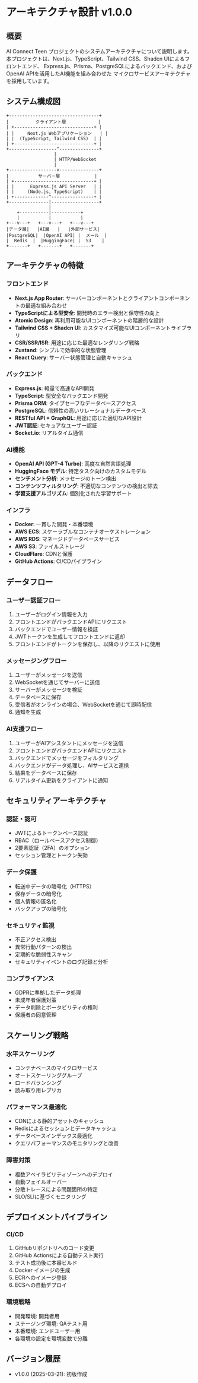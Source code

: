 # アーキテクチャ設計 v1.0.0

## 概要
AI Connect Teen プロジェクトのシステムアーキテクチャについて説明します。
本プロジェクトは、Next.js、TypeScript、Tailwind CSS、Shadcn UIによるフロントエンド、
Express.js、Prisma、PostgreSQLによるバックエンド、およびOpenAI APIを活用したAI機能を組み合わせた
マイクロサービスアーキテクチャを採用しています。

## システム構成図

```
+----------------------------------+
|          クライアント層            |
| +------------------------------+ |
| |     Next.js Webアプリケーション   | |
| |  (TypeScript, Tailwind CSS)  | |
| +------------------------------+ |
+------------------^---------------+
                  |
                  | HTTP/WebSocket
                  |
+------------------v---------------+
|           サーバー層             |
| +------------------------------+ |
| |      Express.js API Server   | |
| |     (Node.js, TypeScript)    | |
| +-------------^----------------+ |
+---------------|------------------+
                |
    +-----------|-----------+
    |           |           |
+---v---+   +---v---+   +---v---+
|データ層|   |AI層   |   |外部サービス|
|PostgreSQL|  |OpenAI API| |  メール  |
|  Redis  |  |HuggingFace| |  S3    |
+-------+   +-------+   +-------+
```

## アーキテクチャの特徴

### フロントエンド
- **Next.js App Router**: サーバーコンポーネントとクライアントコンポーネントの最適な組み合わせ
- **TypeScriptによる型安全**: 開発時のエラー検出と保守性の向上
- **Atomic Design**: 再利用可能なUIコンポーネントの階層的な設計
- **Tailwind CSS + Shadcn UI**: カスタマイズ可能なUIコンポーネントライブラリ
- **CSR/SSR/ISR**: 用途に応じた最適なレンダリング戦略
- **Zustand**: シンプルで効率的な状態管理
- **React Query**: サーバー状態管理と自動キャッシュ

### バックエンド
- **Express.js**: 軽量で高速なAPI開発
- **TypeScript**: 型安全なバックエンド開発
- **Prisma ORM**: タイプセーフなデータベースアクセス
- **PostgreSQL**: 信頼性の高いリレーショナルデータベース
- **RESTful API + GraphQL**: 用途に応じた適切なAPI設計
- **JWT認証**: セキュアなユーザー認証
- **Socket.io**: リアルタイム通信

### AI機能
- **OpenAI API (GPT-4 Turbo)**: 高度な自然言語処理
- **HuggingFace モデル**: 特定タスク向けのカスタムモデル
- **センチメント分析**: メッセージのトーン検出
- **コンテンツフィルタリング**: 不適切なコンテンツの検出と除去
- **学習支援アルゴリズム**: 個別化された学習サポート

### インフラ
- **Docker**: 一貫した開発・本番環境
- **AWS ECS**: スケーラブルなコンテナオーケストレーション
- **AWS RDS**: マネージドデータベースサービス
- **AWS S3**: ファイルストレージ
- **CloudFlare**: CDNと保護
- **GitHub Actions**: CI/CDパイプライン

## データフロー

### ユーザー認証フロー
1. ユーザーがログイン情報を入力
2. フロントエンドがバックエンドAPIにリクエスト
3. バックエンドでユーザー情報を検証
4. JWTトークンを生成してフロントエンドに返却
5. フロントエンドがトークンを保存し、以降のリクエストに使用

### メッセージングフロー
1. ユーザーがメッセージを送信
2. WebSocketを通じてサーバーに送信
3. サーバーがメッセージを検証
4. データベースに保存
5. 受信者がオンラインの場合、WebSocketを通じて即時配信
6. 通知を生成

### AI支援フロー
1. ユーザーがAIアシスタントにメッセージを送信
2. フロントエンドがバックエンドAPIにリクエスト
3. バックエンドでメッセージをフィルタリング
4. バックエンドがデータ処理し、AIサービスと連携
5. 結果をデータベースに保存
6. リアルタイム更新をクライアントに通知

## セキュリティアーキテクチャ

### 認証・認可
- JWTによるトークンベース認証
- RBAC（ロールベースアクセス制御）
- 2要素認証（2FA）のオプション
- セッション管理とトークン失効

### データ保護
- 転送中データの暗号化（HTTPS）
- 保存データの暗号化
- 個人情報の匿名化
- バックアップの暗号化

### セキュリティ監視
- 不正アクセス検出
- 異常行動パターンの検出
- 定期的な脆弱性スキャン
- セキュリティイベントのログ記録と分析

### コンプライアンス
- GDPRに準拠したデータ処理
- 未成年者保護対策
- データ削除とポータビリティの権利
- 保護者の同意管理

## スケーリング戦略

### 水平スケーリング
- コンテナベースのマイクロサービス
- オートスケーリンググループ
- ロードバランシング
- 読み取り用レプリカ

### パフォーマンス最適化
- CDNによる静的アセットのキャッシュ
- Redisによるセッションとデータキャッシュ
- データベースインデックス最適化
- クエリパフォーマンスのモニタリングと改善

### 障害対策
- 複数アベイラビリティゾーンへのデプロイ
- 自動フェイルオーバー
- 分散トレースによる問題箇所の特定
- SLO/SLIに基づくモニタリング

## デプロイメントパイプライン

### CI/CD
1. GitHubリポジトリへのコード変更
2. GitHub Actionsによる自動テスト実行
3. テスト成功後に本番ビルド
4. Docker イメージの生成
5. ECRへのイメージ登録
6. ECSへの自動デプロイ

### 環境戦略
- 開発環境: 開発者用
- ステージング環境: QAテスト用
- 本番環境: エンドユーザー用
- 各環境の設定を環境変数で分離

## バージョン履歴
- v1.0.0 (2025-03-21): 初版作成
